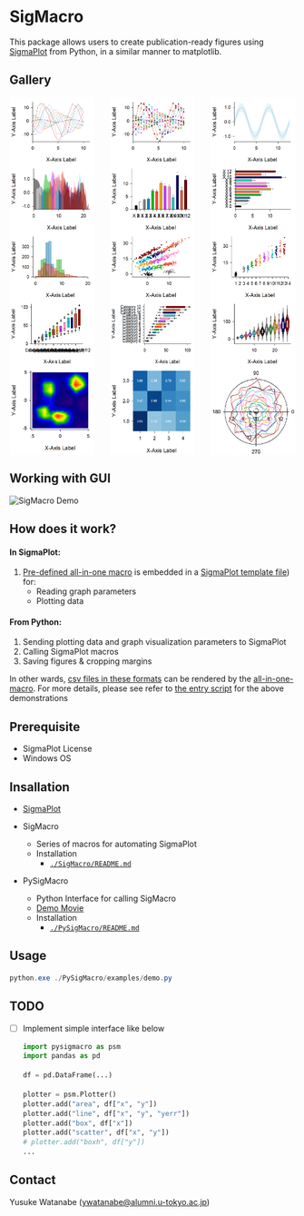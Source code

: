 <!-- ---
!-- Timestamp: 2025-04-09 15:08:59
!-- Author: ywatanabe
!-- File: /home/ywatanabe/win/documents/SigMacro/README.md
!-- --- -->

# SigMacro

This package allows users to create publication-ready figures using [SigmaPlot](https://grafiti.com/sigmaplot-v16/) from Python, in a similar manner to matplotlib.

## Gallery
<div style="display: flex; flex-wrap: wrap; justify-content: space-between; max-width: 800px; margin: 0 auto;">
    <img src="templates/gif/line-line-line-line-line-line-line-line-line-line-line-line-line_cropped.gif" alt="Line Plot" width="150" />
    <img src="templates/gif/line_yerr-line_yerr-line_yerr-line_yerr-line_yerr-line_yerr-line_yerr-line_yerr-line_yerr-line_yerr-line_yerr-line_yerr-line_yerr_cropped.gif" alt="Line_Yerr Plot" width="150" />
    <img src="templates/gif/filled_line_cropped.gif" alt="Filled Line Plot" width="150" />
    <img src="templates/gif/area-area-area-area-area-area-area-area-area-area-area-area-area_cropped.gif" alt="Area Plot" width="150" />
    <img src="templates/gif/bar-bar-bar-bar-bar-bar-bar-bar-bar-bar-bar-bar-bar_cropped.gif" alt="Bar Plot" width="150" />
    <img src="templates/gif/barh-barh-barh-barh-barh-barh-barh-barh-barh-barh-barh-barh-barh_cropped.gif" alt="Horizontal Histogram Plot" width="150" />
    <img src="templates/gif/histogram-histogram-histogram_cropped.gif" alt="Histogram Plot" width="150" />
    <img src="templates/gif/scatter-scatter-scatter-scatter-scatter-scatter-scatter-scatter-scatter-scatter-scatter-scatter-scatter_cropped.gif" alt="Scatter Plot" width="150" />
    <img src="templates/gif/jitter-jitter-jitter-jitter-jitter-jitter-jitter-jitter-jitter-jitter-jitter-jitter-jitter_cropped.gif" alt="Jitter Plot" width="150" />
    <img src="templates/gif/box-box-box-box-box-box-box-box-box-box-box-box-box_cropped.gif" alt="Box Plot" width="150" />
    <img src="templates/gif/boxh-boxh-boxh-boxh-boxh-boxh-boxh-boxh-boxh-boxh-boxh-boxh-boxh_cropped.gif" alt="Horizontal Box Plot" width="150" />
    <img src="templates/gif/violin-violin-violin-violin-violin-violin-violin-violin-violin-violin-violin-violin-violin_cropped.gif" alt="Violin Plot" width="150" />
    <img src="templates/gif/contour_cropped.gif" alt="Contour Plot" width="150" />
    <img src="templates/gif/heatmap_cropped.gif" alt="Confusion Matrix" width="150" />
    <img src="templates/gif/polar-polar-polar-polar-polar-polar-polar-polar-polar-polar-polar-polar-polar_cropped.gif" alt="Polar Plot" width="150" />
</div>

## Working with GUI
<img src="./docs/demo.gif" alt="SigMacro Demo" width="400"/>

## How does it work?

#### In SigmaPlot:
1. [Pre-defined all-in-one macro](./vba/ALL-IN-ONE-MACRO.vba) is embedded in a [SigmaPlot template file](./templates/jnb/template.JNB)) for:
   - Reading graph parameters
   - Plotting data

#### From Python:
1. Sending plotting data and graph visualization parameters to SigmaPlot
2. Calling SigmaPlot macros
3. Saving figures & cropping margins

In other wards, [csv files in these formats](./templates/csv) can be rendered by the [all-in-one-macro]((./vba/ALL-IN-ONE-MACRO.vba)). For more details, please see refer to [the entry script](./PySigMacro/examples/demo.py) for the above demonstrations 

## Prerequisite

 - SigmaPlot License 
 - Windows OS

## Insallation

- [SigmaPlot](https://grafiti.com/sigmaplot-detail/)

- SigMacro
  - Series of macros for automating SigmaPlot
  - Installation
    - [`./SigMacro/README.md`](./SigMacro/README.md)

- PySigMacro
  - Python Interface for calling SigMacro
  - [Demo Movie](https://onedrive.live.com/?qt=allmyphotos&photosData=%2Fshare%2F12F1169924695EF9%213150863%3Fithint%3Dvideo%26e%3DLnoc26&sw=bypassConfig&cid=12F1169924695EF9&id=12F1169924695EF9%213150863&authkey=%21AFE1u69Zha9Sois&v=photos)
  - Installation
    - [`./PySigMacro/README.md`](./PySigMacro/README.md)

## Usage

``` powershell
python.exe ./PySigMacro/examples/demo.py
```

## TODO
- [ ] Implement simple interface like below

  ``` python
  import pysigmacro as psm
  import pandas as pd

  df = pd.DataFrame(...)

  plotter = psm.Plotter()
  plotter.add("area", df["x", "y"])
  plotter.add("line", df["x", "y", "yerr"])
  plotter.add("box", df["x"])
  plotter.add("scatter", df["x", "y"])
  # plotter.add("boxh", df["y"])
  ...

    ```

## Contact
Yusuke Watanabe (ywatanabe@alumni.u-tokyo.ac.jp)

<!-- EOF -->